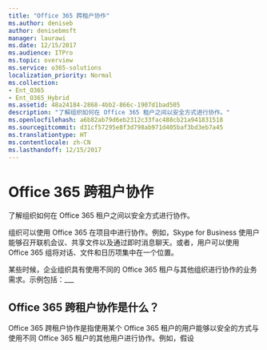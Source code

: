```yaml
---
title: "Office 365 跨租户协作"
ms.author: deniseb
author: denisebmsft
manager: laurawi
ms.date: 12/15/2017
ms.audience: ITPro
ms.topic: overview
ms.service: o365-solutions
localization_priority: Normal
ms.collection:
- Ent_O365
- Ent_O365_Hybrid
ms.assetid: 48a24184-2868-4bb2-866c-1907d1bad505
description: "了解组织如何在 Office 365 租户之间以安全方式进行协作。"
ms.openlocfilehash: a6b82ab79d6eb2312c33fac488cb21a941831518
ms.sourcegitcommit: d31cf57295e8f3d798ab971d405baf3bd3eb7a45
ms.translationtype: HT
ms.contentlocale: zh-CN
ms.lasthandoff: 12/15/2017
---
```

# <a name="office-365-cross-tenant-collaboration"></a>Office 365 跨租户协作

了解组织如何在 Office 365 租户之间以安全方式进行协作。
  
组织可以使用 Office 365 在项目中进行协作。例如，Skype for Business 使用户能够召开联机会议、共享文件以及通过即时消息聊天。或者，用户可以使用 Office 365 组将对话、文件和日历项集中在一个位置。
  
某些时候，企业组织具有使用不同的 Office 365 租户与其他组织进行协作的业务需求。示例包括：___
  
## <a name="what-is-office-365-cross-tenant-collaboration"></a>Office 365 跨租户协作是什么？
<a name="whatisctc"> </a>

Office 365 跨租户协作是指使用某个 Office 365 租户的用户能够以安全的方式与使用不同 Office 365 租户的其他用户进行协作。例如，假设 
  

